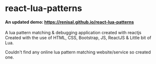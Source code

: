 # react-lua-patterns
#### <strong>An updated demo: https://renisal.github.io/react-lua-patterns</strong>
A lua pattern matching &amp; debugging application created with reactjs<br>
Created with the use of HTML, CSS, Bootstrap, JS, ReactJS & Little bit of Lua.

Couldn't find any online lua pattern matching website/service so created one.

